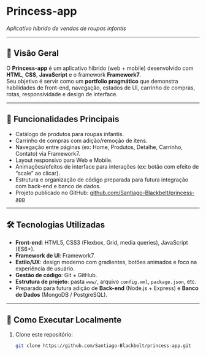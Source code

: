 # Princess-app  
*Aplicativo híbrido de vendas de roupas infantis*

---

## 📌 Visão Geral  
O **Princess-app** é um aplicativo híbrido (web + mobile) desenvolvido com **HTML**, **CSS**, **JavaScript** e o framework **Framework7**.  
Seu objetivo é servir como um **portfolio pragmático** que demonstra habilidades de front-end, navegação, estados de UI, carrinho de compras, rotas, responsividade e design de interface.  


---

## 🧩 Funcionalidades Principais  
- Catálogo de produtos para roupas infantis.  
- Carrinho de compras com adição/remoção de itens.  
- Navegação entre páginas (ex: Home, Produtos, Detalhe, Carrinho, Contato) via Framework7.  
- Layout responsivo para Web e Mobile.  
- Animações/efeitos de interface para interações (ex: botão com efeito de “scale” ao clicar).  
- Estrutura e organização de código preparada para futura integração com back-end e banco de dados.  
- Projeto publicado no GitHub: [github.com/Santiago-Blackbelt/princess-app](https://github.com/Santiago-Blackbelt/princess-app)

---

## 🛠️ Tecnologias Utilizadas  
- **Front-end**: HTML5, CSS3 (Flexbox, Grid, media queries), JavaScript (ES6+).  
- **Framework de UI**: Framework7.  
- **Estilo/UX**: design moderno com gradientes, botões animados e foco na experiência de usuário.  
- **Gestão de código**: Git + GitHub.  
- **Estrutura de projeto**: pasta `www/`, arquivo `config.xml`, `package.json`, etc.  
- Preparado para futura adição de **Back-end** (Node.js + Express) e **Banco de Dados** (MongoDB / PostgreSQL).

---

## 🚀 Como Executar Localmente  
1. Clone este repositório:  
   ```bash
   git clone https://github.com/Santiago-Blackbelt/princess-app.git
